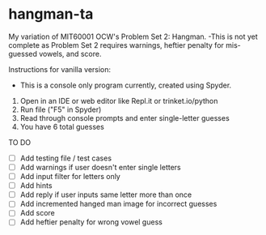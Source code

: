 # hangman-ta
My variation of MIT60001 OCW's Problem Set 2: Hangman. 
-This is not yet complete as Problem Set 2 requires warnings, heftier penalty for mis-guessed vowels, and score.

Instructions for vanilla version:
- This is a console only program currently, created using Spyder.
1. Open in an IDE or web editor like Repl.it or trinket.io/python
2. Run file ("F5" in Spyder)
3. Read through console prompts and enter single-letter guesses
4. You have 6 total guesses

TO DO
- [ ] Add testing file / test cases
- [ ] Add warnings if user doesn't enter single letters
- [ ] Add input filter for letters only
- [ ] Add hints
- [ ] Add reply if user inputs same letter more than once
- [ ] Add incremented hanged man image for incorrect guesses
- [ ] Add score
- [ ] Add heftier penalty for wrong vowel guess
